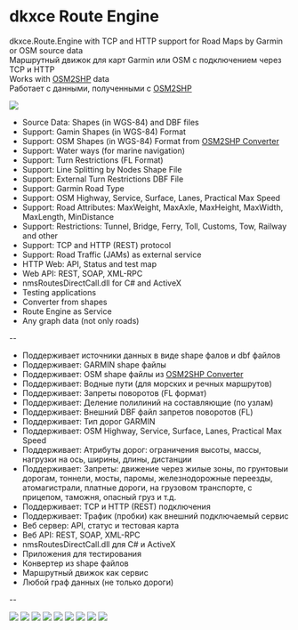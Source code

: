 # dkxce Route Engine

dkxce.Route.Engine with TCP and HTTP support for Road Maps by Garmin or OSM source data   
Маршрутный движок для карт Garmin или OSM с подключением через TCP и HTTP   
Works with [OSM2SHP](https://github.com/dkxce/OSM2SHP) data    
Работает с данными, полученными с [OSM2SHP](https://github.com/dkxce/OSM2SHP)    

<img src="route_sample_007.png"/>    

- Source Data: Shapes (in WGS-84) and DBF files   
- Support: Gamin Shapes (in WGS-84) Format   
- Support: OSM Shapes (in WGS-84) Format from [OSM2SHP Converter](https://github.com/dkxce/OSM2SHP)   
- Support: Water ways (for marine navigation)
- Support: Turn Restrictions (FL Format)   
- Support: Line Splitting by Nodes Shape File   
- Support: External Turn Restrictions DBF File   
- Support: Garmin Road Type   
- Support: OSM Highway, Service, Surface, Lanes, Practical Max Speed   
- Support: Road Attributes: MaxWeight, MaxAxle, MaxHeight, MaxWidth, MaxLength, MinDistance   
- Support: Restrictions: Tunnel, Bridge, Ferry, Toll, Customs, Tow, Railway and other   
- Support: TCP and HTTP (REST) protocol    
- Support: Road Traffic (JAMs) as external service    
- HTTP Web: API, Status and test map  
- Web API: REST, SOAP, XML-RPC    
- nmsRoutesDirectCall.dll for C# and ActiveX   
- Testing applications   
- Converter from shapes   
- Route Engine as Service   
- Any graph data (not only roads)   

--

- Поддерживает источники данных в виде shape фалов и dbf файлов    
- Поддерживает: GARMIN shape файлы   
- Поддерживает: OSM shape файлы из [OSM2SHP Converter](https://github.com/dkxce/OSM2SHP)    
- Поддерживает: Водные пути (для морских и речных маршрутов)
- Поддерживает: Запреты поворотов (FL формат)
- Поддерживает: Деление полилиний на составляющие (по узлам)    
- Поддерживает: Внешний DBF файл запретов поворотов (FL)   
- Поддерживает: Тип дорог GARMIN    
- Поддерживает: OSM Highway, Service, Surface, Lanes, Practical Max Speed   
- Поддерживает: Атрибуты дорог: ограничения высоты, массы, нагрузки на ось, ширины, длины, дистанции
- Поддерживает: Запреты: движение через жилые зоны, по грунтовыи дорогам, тоннели, мосты, паромы, железнодорожные переезды, атомагистрали, платные дороги, на грузовом транспорте, с прицепом, таможня, опасный груз и т.д.    
- Поддерживает: TCP и HTTP (REST) подключения   
- Поддерживает: Трафик (пробки) как внешний подключаемый сервис   
- Веб сервер: API, статус и тестовая карта   
- Веб API: REST, SOAP, XML-RPC    
- nmsRoutesDirectCall.dll для C# и ActiveX   
- Приложения для тестирования   
- Конвертер из shape файлов
- Маршрутный движок как сервис   
- Любой граф данных (не только дороги)   

--

<img src="route_sample_009.png"/>    
<img src="route_sample_001.png"/>    
<img src="route_sample_002.png"/>    
<img src="route_sample_003.png"/>    
<img src="route_sample_004.png"/>    
<img src="route_sample_005.png"/>    
<img src="route_sample_006.png"/>    
<img src="route_sample_008.png"/>    
<img src="state_sample_001.png"/>    